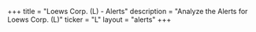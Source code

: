 +++
title = "Loews Corp. (L) - Alerts"
description = "Analyze the Alerts for Loews Corp. (L)"
ticker = "L"
layout = "alerts"
+++

